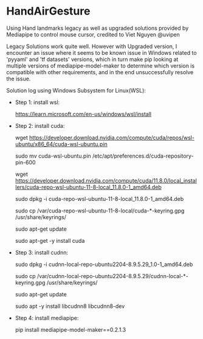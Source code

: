 # HandAirGesture

Using Hand landmarks legacy as well as upgraded solutions provided by Mediapipe to control mouse cursor, credited to Viet Nguyen @uvipen

Legacy Solutions work quite well. However with Upgraded version, I encounter an issue where it seems to be known issue in Windows related to 'pyyaml' and 'tf datasets' versions, which in turn make pip looking at multiple versions of mediapipe-model-maker to determine which version is compatible with other requirements, and in the end unsuccessfully resolve the issue.

Solution log using Windows Subsystem for Linux(WSL):

- Step 1: install wsl:

  https://learn.microsoft.com/en-us/windows/wsl/install

- Step 2: install cuda:

  wget https://developer.download.nvidia.com/compute/cuda/repos/wsl-ubuntu/x86_64/cuda-wsl-ubuntu.pin

  sudo mv cuda-wsl-ubuntu.pin /etc/apt/preferences.d/cuda-repository-pin-600

  wget https://developer.download.nvidia.com/compute/cuda/11.8.0/local_installers/cuda-repo-wsl-ubuntu-11-8-local_11.8.0-1_amd64.deb

  sudo dpkg -i cuda-repo-wsl-ubuntu-11-8-local_11.8.0-1_amd64.deb

  sudo cp /var/cuda-repo-wsl-ubuntu-11-8-local/cuda-\*-keyring.gpg /usr/share/keyrings/

  sudo apt-get update

  sudo apt-get -y install cuda

- Step 3: install cudnn:

  sudo dpkg -i cudnn-local-repo-ubuntu2204-8.9.5.29_1.0-1_amd64.deb

  sudo cp /var/cudnn-local-repo-ubuntu2204-8.9.5.29/cudnn-local-\*-keyring.gpg /usr/share/keyrings/

  sudo apt-get update

  sudo apt -y install libcudnn8 libcudnn8-dev

- Step 4: install mediapipe:

  pip install mediapipe-model-maker==0.2.1.3

